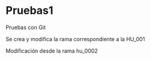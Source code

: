 # Pruebas1
Pruebas con Git

Se crea y modifica la rama correspondiente a la HU_001

Modificación desde la rama hu_0002
